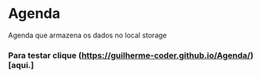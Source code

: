 # Agenda
Agenda que armazena os dados no local storage

### Para testar clique (https://guilherme-coder.github.io/Agenda/)[aqui.]
